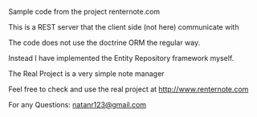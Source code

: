 Sample code from the project renternote.com

This is a REST server that the client side (not here) communicate with

The code does not use the doctrine ORM the regular way.

Instead I have implemented the Entity Repository framework myself.

The Real Project is a very simple note manager

Feel free to check and use the real project at http://www.renternote.com

For any Questions: natanr123@gmail.com